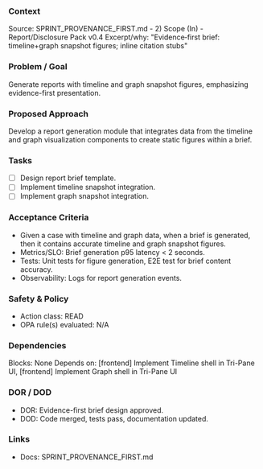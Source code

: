 ### Context
Source: SPRINT_PROVENANCE_FIRST.md - 2) Scope (In) - Report/Disclosure Pack v0.4
Excerpt/why: "Evidence‑first brief: timeline+graph snapshot figures; inline citation stubs"

### Problem / Goal
Generate reports with timeline and graph snapshot figures, emphasizing evidence-first presentation.

### Proposed Approach
Develop a report generation module that integrates data from the timeline and graph visualization components to create static figures within a brief.

### Tasks
- [ ] Design report brief template.
- [ ] Implement timeline snapshot integration.
- [ ] Implement graph snapshot integration.

### Acceptance Criteria
- Given a case with timeline and graph data, when a brief is generated, then it contains accurate timeline and graph snapshot figures.
- Metrics/SLO: Brief generation p95 latency < 2 seconds.
- Tests: Unit tests for figure generation, E2E test for brief content accuracy.
- Observability: Logs for report generation events.

### Safety & Policy
- Action class: READ
- OPA rule(s) evaluated: N/A

### Dependencies
Blocks: None
Depends on: [frontend] Implement Timeline shell in Tri-Pane UI, [frontend] Implement Graph shell in Tri-Pane UI

### DOR / DOD
- DOR: Evidence-first brief design approved.
- DOD: Code merged, tests pass, documentation updated.

### Links
- Docs: SPRINT_PROVENANCE_FIRST.md
